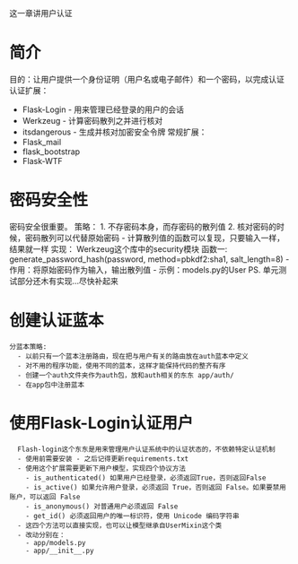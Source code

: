 这一章讲用户认证
# 简介
目的：让用户提供一个身份证明（用户名或电子邮件）和一个密码，以完成认证
认证扩展：
  - Flask-Login - 用来管理已经登录的用户的会话
  - Werkzeug - 计算密码散列之并进行核对
  - itsdangerous - 生成并核对加密安全令牌
常规扩展：
  - Flask_mail
  - flask_bootstrap
  - Flask-WTF

# 密码安全性
  密码安全很重要。
  策略：
    1. 不存密码本身，而存密码的散列值
    2. 核对密码的时候，密码散列可以代替原始密码 - 计算散列值的函数可以复现，只要输入一样，结果就一样
  实现：
    Werkzeug这个库中的security模块
    函数一: generate_password_hash(password, method=pbkdf2:sha1, salt_length=8)
      - 作用：将原始密码作为输入，输出散列值
      - 示例：models.py的User
    PS. 单元测试部分还木有实现...尽快补起来

# 创建认证蓝本
    分蓝本策略:
      - 以前只有一个蓝本注册路由，现在把与用户有关的路由放在auth蓝本中定义
      - 对不用的程序功能，使用不同的蓝本，这样才能保持代码的整齐有序
      - 创建一个auth文件夹作为auth包，放和auth相关的东东 app/auth/
      - 在app包中注册蓝本

# 使用Flask-Login认证用户
      Flash-login这个东东是用来管理用户认证系统中的认证状态的，不依赖特定认证机制
      - 使用前需要安装 - 之后记得更新requirements.txt
      - 使用这个扩展需要更新下用户模型，实现四个协议方法
        - is_authenticated() 如果用户已经登录，必须返回True，否则返回False
        - is_active() 如果允许用户登录，必须返回 True，否则返回 False。如果要禁用账户，可以返回 False
        - is_anonymous() 对普通用户必须返回 False
        - get_id() 必须返回用户的唯一标识符，使用 Unicode 编码字符串
      - 这四个方法可以直接实现，也可以让模型继承自UserMixin这个类
      - 改动分别在：
        - app/models.py
        - app/__init__.py
